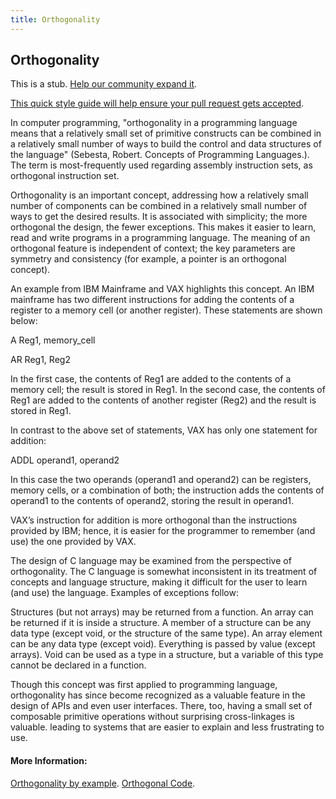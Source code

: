 ```yaml
---
title: Orthogonality
---
```

## Orthogonality

This is a stub. <a href='https://github.com/freecodecamp/guides/tree/master/src/pages/software-engineering/orthogonality/index.md' target='_blank' rel='nofollow'>Help our community expand it</a>.

<a href='https://github.com/freecodecamp/guides/blob/master/README.md' target='_blank' rel='nofollow'>This quick style guide will help ensure your pull request gets accepted</a>.

<!-- The article goes here, in GitHub-flavored Markdown. Feel free to add YouTube videos, images, and CodePen/JSBin embeds  -->
In computer programming, "orthogonality in a programming language means that a relatively small set of primitive constructs can be combined in a relatively small number of ways to build the control and data structures of the language" (Sebesta, Robert. Concepts of Programming Languages.). The term is most-frequently used regarding assembly instruction sets, as orthogonal instruction set.

Orthogonality is an important concept, addressing how a relatively small number of components can be combined in a relatively small number of ways to get the desired results. It is associated with simplicity; the more orthogonal the design, the fewer exceptions. This makes it easier to learn, read and write programs in a programming language. The meaning of an orthogonal feature is independent of context; the key parameters are symmetry and consistency (for example, a pointer is an orthogonal concept).

An example from IBM Mainframe and VAX highlights this concept. An IBM mainframe has two different instructions for adding the contents of a register to a memory cell (or another register). These statements are shown below:

A Reg1, memory_cell

AR Reg1, Reg2

In the first case, the contents of Reg1 are added to the contents of a memory cell; the result is stored in Reg1. In the second case, the contents of Reg1 are added to the contents of another register (Reg2) and the result is stored in Reg1.

In contrast to the above set of statements, VAX has only one statement for addition:

ADDL operand1, operand2

In this case the two operands (operand1 and operand2) can be registers, memory cells, or a combination of both; the instruction adds the contents of operand1 to the contents of operand2, storing the result in operand1.

VAX’s instruction for addition is more orthogonal than the instructions provided by IBM; hence, it is easier for the programmer to remember (and use) the one provided by VAX.

The design of C language may be examined from the perspective of orthogonality. The C language is somewhat inconsistent in its treatment of concepts and language structure, making it difficult for the user to learn (and use) the language. Examples of exceptions follow:

Structures (but not arrays) may be returned from a function. An array can be returned if it is inside a structure. A member of a structure can be any data type (except void, or the structure of the same type). An array element can be any data type (except void). Everything is passed by value (except arrays). Void can be used as a type in a structure, but a variable of this type cannot be declared in a function.

Though this concept was first applied to programming language, orthogonality has since become recognized as a valuable feature in the design of APIs and even user interfaces. There, too, having a small set of composable primitive operations without surprising cross-linkages is valuable. leading to systems that are easier to explain and less frustrating to use.
#### More Information:
<a href='https://www.javaworld.com/article/2078767/open-source-tools/java-tip-orthogonality-by-example.html' target='_blank' rel='nofollow'>Orthogonality by example</a>.
<a href='http://codebetter.com/jeremymiller/2007/01/09/orthogonal-code/' target='_blank' rel='nofollow'>Orthogonal Code</a>.
<!-- Please add any articles you think might be helpful to read before writing the article -->


